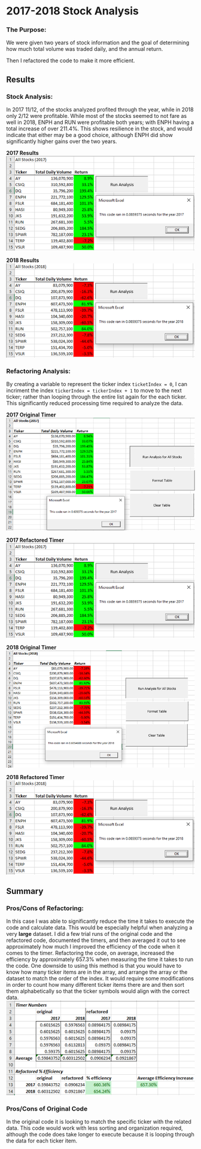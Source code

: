 # 2017-2018 Stock Analysis

### The Purpose:
We were given two years of stock information and the goal of determining how much total volume was traded daily, and the annual return.

Then I refactored the code to make it more efficient.

## Results
### Stock Analysis:
In 2017 11/12, of the stocks analyzed profited through the year, while in 2018 only 2/12 were profitable. While most of the stocks seemed to not fare as well in 2018, ENPH and RUN were profitable both years; with ENPH having a total increase of over 211.4%. This shows resilience in the stock, and would indicate that either may be a good choice, although ENPH did show significantly higher gains over the two years.  
  
**2017 Results**  
![2017 Results](resources/VBA_Challenge_2017.png)  
  
**2018 Results**  
![2018 Results](resources/VBA_Challenge_2018.png)  
  
### Refactoring Analysis:
By creating a variable to represent the ticker index `ticketIndex = 0`, I can incriment the index `tickerIndex = tickerIndex + 1` to move to the next ticker; rather than looping through the entire list again for the each ticker. This significantly reduced processing time required to analyze the data.  
  
**2017 Original Timer**  
![2017 Original Timer](resources/2017originalruntime.png)  
  
**2017 Refactored Timer**  
![2017 Refactored Timer](resources/VBA_Challenge_2017.png)  
  
**2018 Original Timer**  
![2018 Results](resources/2018originalruntime.png)  
  
**2018 Refactored Timer**  
![2018 Results](resources/VBA_Challenge_2018.png)  
  
## Summary
### Pros/Cons of Refactoring:
In this case I was able to significantly reduce the time it takes to execute the code and calculate data. This would be especially helpful when analyzing a very **large** dataset. I did a few trial runs of the original code and the refactored code, documented the timers, and then averaged it out to see approximately how much I improved the efficiency of the code when it comes to the timer. Refactoring the code, on average, increased the efficiency by approximately 657.3% when measuring the time it takes to run the code. One downside to using this method is that you would have to know how many ticker items are in the array, and arrange the array or the dataset to match the order of the index. It would require some modifications in order to count how many different ticker items there are and then sort them alphabetically so that the ticker symbols would align with the correct data.  
![Timer Calculations](resources/timercalculations.png)  
  
### Pros/Cons of Original Code
In the original code it is looking to match the specific ticker with the related data. This code would work with less sorting and organization required, although the code does take longer to execute because it is looping through the data for each ticker item.
